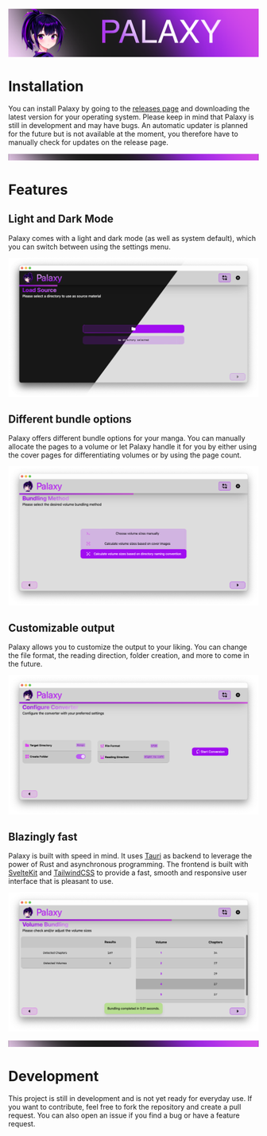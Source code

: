 ![Palaxy](./assets/palaxy-banner.png)

# Installation

You can install Palaxy by going to the [releases page]() and downloading the latest version for your
operating system. Please keep in mind that Palaxy is still in development and may have bugs. An
automatic updater is planned for the future but is not available at the moment, you therefore have
to manually check for updates on the release page.

![Separator](./assets/palaxy-separator.png)

# Features

## Light and Dark Mode

Palaxy comes with a light and dark mode (as well as system default), which you can switch between using the settings
menu.

![Light and Dark Mode](./assets/ui-color-mode.png)

## Different bundle options

Palaxy offers different bundle options for your manga. You can manually allocate the pages to a volume or let Palaxy
handle it for you by either using the cover pages for differentiating volumes or by using the page count.

![Bundle Options](./assets/ui-bundle-options.png)

## Customizable output

Palaxy allows you to customize the output to your liking. You can change the file format, the reading direction,
folder creation, and more to come in the future.

![Customizable Output](./assets/ui-converter-options.png)

## Blazingly fast

Palaxy is built with speed in mind.
It uses [Tauri](https://v2.tauri.app) as backend to leverage the power of Rust and asynchronous programming.
The frontend is built with [SvelteKit](https://kit.svelte.dev) and [TailwindCSS](https://tailwindcss.com) to provide a
fast, smooth and responsive user interface that is pleasant to use.

![Blazingly Fast](./assets/ui-fast.png)

![Separator](./assets/palaxy-separator.png)

# Development

This project is still in development and is not yet ready for everyday use. If you want to contribute, feel free to
fork the repository and create a pull request. You can also open an issue if you find a bug or have a feature request.
